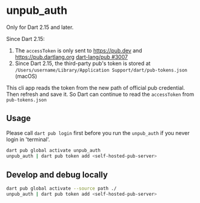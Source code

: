 # unpub_auth

Only for Dart 2.15 and later.

Since Dart 2.15:

1. The `accessToken` is only sent to https://pub.dev and https://pub.dartlang.org [dart-lang/pub #3007](https://github.com/dart-lang/pub/pull/3007)
2. Since Dart 2.15, the third-party pub's token is stored at `/Users/username/Library/Application Support/dart/pub-tokens.json` (macOS)

This cli app reads the token from the new path of official pub credential. Then refresh and save it.
So Dart can continue to read the `accessToken` from `pub-tokens.json`

## Usage

Please call `dart pub login` first before you run the `unpub_auth` if you never login in 'terminal'.

``` bash
dart pub global activate unpub_auth
unpub_auth | dart pub token add <self-hosted-pub-server>
```

## Develop and debug locally

``` bash
dart pub global activate --source path ./
unpub_auth | dart pub token add <self-hosted-pub-server>
```
